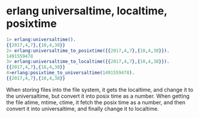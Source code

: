 # erlang universaltime, localtime, posixtime

``` erlang
1> erlang:universaltime().
{{2017,4,7},{10,4,38}}
2> erlang:universaltime_to_posixtime({{2017,4,7},{10,4,38}}).
1491559478
3> erlang:universaltime_to_localtime({{2017,4,7},{10,4,38}}).
{{2017,4,7},{18,4,38}}
4>erlang:posixtime_to_universaltime(1491559478).
{{2017,4,7},{10,4,38}}

```
When storing files into the file system, it gets the localtime, and change it to the universaltime, but convert it into posix time as a number.
When getting the file atime, mtime, ctime, it fetch the posix time as a number, and then convert it into universaltime, and finally change it to localtime.
